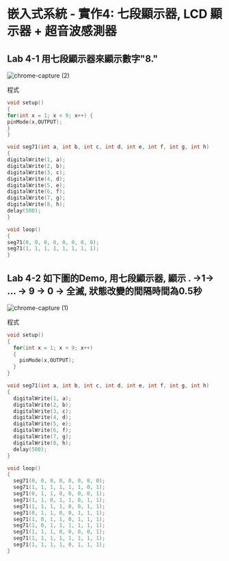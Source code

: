 
# 嵌入式系統 - 實作4: 七段顯示器, LCD 顯示器 + 超音波感測器 

## Lab 4-1 用七段顯示器來顯示數字"8."
![chrome-capture (2)](https://user-images.githubusercontent.com/89717270/137610071-62caad73-6efa-4e0b-a0eb-a17adda37d09.gif)

程式
````C
void setup()
{
for(int x = 1; x < 9; x++) {
pinMode(x,OUTPUT);
}
}

void seg71(int a, int b, int c, int d, int e, int f, int g, int h)
{
digitalWrite(1, a);
digitalWrite(2, b);
digitalWrite(3, c);
digitalWrite(4, d);
digitalWrite(5, e);
digitalWrite(6, f);
digitalWrite(7, g);
digitalWrite(8, h);
delay(500);
}

void loop()
{
seg71(0, 0, 0, 0, 0, 0, 0, 0); 
seg71(1, 1, 1, 1, 1, 1, 1, 1); 
}
````

## Lab 4-2 如下圖的Demo, 用七段顯示器, 顯示 . →1→ ... → 9 → 0 → 全滅, 狀態改變的間隔時間為0.5秒
![chrome-capture (1)](https://user-images.githubusercontent.com/89717270/137610014-9d2ad57b-1b0b-401d-a17b-42d38269b5d2.gif)

程式
````C
void setup()
{
  for(int x = 1; x < 9; x++)
  {
  	pinMode(x,OUTPUT);
  }
}

void seg71(int a, int b, int c, int d, int e, int f, int g, int h)
{
  digitalWrite(1, a);
  digitalWrite(2, b);
  digitalWrite(3, c);
  digitalWrite(4, d);
  digitalWrite(5, e);
  digitalWrite(6, f);
  digitalWrite(7, g);
  digitalWrite(8, h);
  delay(500);
}

void loop()
{
  seg71(0, 0, 0, 0, 0, 0, 0, 0); 
  seg71(1, 1, 1, 1, 1, 1, 0, 1); 
  seg71(0, 1, 1, 0, 0, 0, 0, 1); 
  seg71(1, 1, 0, 1, 1, 0, 1, 1); 
  seg71(1, 1, 1, 1, 0, 0, 1, 1); 
  seg71(0, 1, 1, 0, 0, 1, 1, 1); 
  seg71(1, 0, 1, 1, 0, 1, 1, 1); 
  seg71(1, 0, 1, 1, 1, 1, 1, 1); 
  seg71(1, 1, 1, 0, 0, 0, 0, 1); 
  seg71(1, 1, 1, 1, 1, 1, 1, 1); 
  seg71(1, 1, 1, 1, 0, 1, 1, 1); 
}
````
